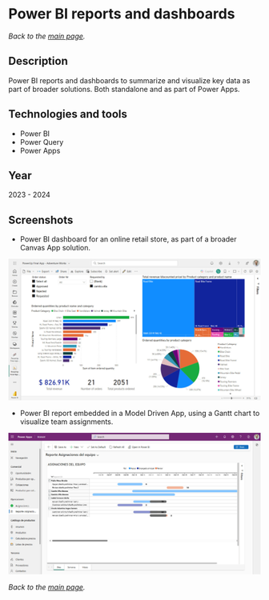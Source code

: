 # Power BI reports and dashboards

*Back to the [main page](https://camilovillam.github.io/).*

## Description

Power BI reports and dashboards to summarize and visualize key data as part of broader solutions. Both standalone and as part of Power Apps.


## Technologies and tools

- Power BI
- Power Query
- Power Apps


## Year

2023 - 2024


## Screenshots

- Power BI dashboard for an online retail store, as part of a broader Canvas App solution.

![Power BI dashboard](https://raw.githubusercontent.com/camilovillam/camilovillam.github.io/refs/heads/main/assets/img/projects/Power%20BI%20report.jpg)


- Power BI report embedded in a Model Driven App, using a Gantt chart to visualize team assignments.

![Power BI report Gantt Team tasks](https://raw.githubusercontent.com/camilovillam/camilovillam.github.io/refs/heads/main/assets/img/projects/BUAsist_04.jpg)


*Back to the [main page](https://camilovillam.github.io/).*